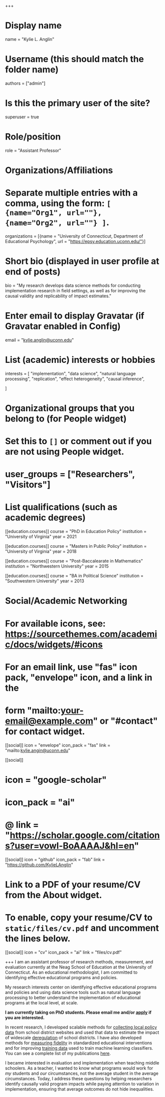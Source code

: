 +++
# Display name
name = "Kylie L. Anglin"

# Username (this should match the folder name)
authors = ["admin"]

# Is this the primary user of the site?
superuser = true

# Role/position
role = "Assistant Professor"

# Organizations/Affiliations
#   Separate multiple entries with a comma, using the form: `[ {name="Org1", url=""}, {name="Org2", url=""} ]`.
organizations = [{name = "University of Connecticut, Department of Educational Psychology", url = "https://epsy.education.uconn.edu/"}]

# Short bio (displayed in user profile at end of posts)
bio = "My research develops data science methods for conducting implementation research in field settings, as well as for improving the causal validity and replicability of impact estimates."

# Enter email to display Gravatar (if Gravatar enabled in Config)
email = "kylie.anglin@uconn.edu"

# List (academic) interests or hobbies
interests = [
 "implementation",
 "data science",
 "natural language processing",
 "replication",
 "effect heterogeneity",
"causal inference",

]

# Organizational groups that you belong to (for People widget)
#   Set this to `[]` or comment out if you are not using People widget.
# user_groups = ["Researchers", "Visitors"]

# List qualifications (such as academic degrees)
[[education.courses]]
  course = "PhD in Education Policy"
  institution = "University of Virginia"
  year = 2021

[[education.courses]]
  course = "Masters in Public Policy"
  institution = "University of Virginia"
  year = 2018

[[education.courses]]
  course = "Post-Baccalearate in Mathematics"
  institution = "Northwestern University"
  year = 2015

[[education.courses]]
  course = "BA in Political Science"
  institution = "Southwestern University"
  year = 2013

# Social/Academic Networking
# For available icons, see: https://sourcethemes.com/academic/docs/widgets/#icons
#   For an email link, use "fas" icon pack, "envelope" icon, and a link in the
#   form "mailto:your-email@example.com" or "#contact" for contact widget.

[[social]]
   icon = "envelope"
   icon_pack = "fas"
   link = "mailto:kylie.angin@uconn.edu"


[[social]]
  # icon = "google-scholar"
  # icon_pack = "ai"
  # @ link = "https://scholar.google.com/citations?user=vowl-BoAAAAJ&hl=en"

[[social]]
  icon = "github"
  icon_pack = "fab"
  link = "https://github.com/KylieLAnglin"

# Link to a PDF of your resume/CV from the About widget.
# To enable, copy your resume/CV to `static/files/cv.pdf` and uncomment the lines below.
 [[social]]
  icon = "cv"
  icon_pack = "ai"
  link = "files/cv.pdf"

+++
I am an assistant professor of research methods, measurement, and evaluation currently at the Neag School of Education at the University of Connecticut. As an educational methodologist, I am committed to identifying effective educational programs and policies. 

My research interests center on identifying effective educational programs and policies and using data science tools such as natural language processing to better understand the implementation of educational programs at the local level, at scale. 

**I am currently taking on PhD students. Please email me and/or [apply](https://rmme.education.uconn.edu/how-to-apply-m-a-and-ph-d-programs/) if you are interested.**


In recent research, I developed scalable methods for [collecting local policy data](https://doi.org/10.1080/19345747.2019.1654576) from school district websites and used that data to estimate the impact of widescale [deregulation](https://doi.org/10.3102/01623737231176509) of school districts. I have also developed methods for [measuring fidelity](https://doi.org/10.1177/23328584211028615) in standardized educational interventions and for improving [training data](https://doi.org/10.6339/22-JDS1054) used to train machine learning classifiers. You can see a complete list of my publications [here](https://scholar.google.com/citations?user=vowl-BoAAAAJ&hl=en). 


I became interested in evaluation and implementation when teaching middle schoolers. As a teacher, I wanted to know what programs would work for *my* students and *our* circumstances, not the average student in the average circumstances. Today, I address these questions by helping researchers identify causally valid program impacts while paying attention to variation in implementation, ensuring that average outcomes do not hide inequalities.

